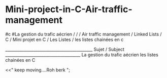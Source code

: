 # Mini-project-in-C-Air-traffic-management
#c #La gestion du trafic aécrien / / / Air traffic management / Linked Lists / C / Mini projet en C / Les Listes / les listes chainées en c


___________________________________________ Sujet / Subject _____________________________________
La gestion du trafic aécrien les listes chainées en C








<<" keep moving....Roh berk ";
